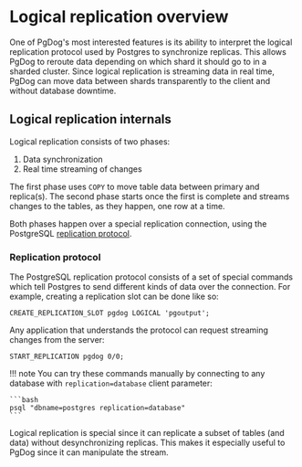 # Logical replication overview

One of PgDog's most interested features is its ability to interpret the logical replication protocol used by Postgres to synchronize replicas. This allows PgDog to reroute data depending on which shard it should go to in a sharded cluster. Since logical replication is streaming data in real time, PgDog can move data between shards transparently to the client and without database downtime.

## Logical replication internals

Logical replication consists of two phases:

1. Data synchronization
2. Real time streaming of changes

The first phase uses `COPY` to move table data between primary and replica(s). The second phase starts once the first is complete and streams changes to the tables, as they happen, one row at a time.

Both phases happen over a special replication connection, using the PostgreSQL [replication protocol](https://www.postgresql.org/docs/current/protocol-replication.html).

### Replication protocol

The PostgreSQL replication protocol consists of a set of special commands which tell Postgres to send different kinds of data over the connection. For example, creating a replication slot can be done like so:

```postgresql
CREATE_REPLICATION_SLOT pgdog LOGICAL 'pgoutput';
```

Any application that understands the protocol can request streaming changes from the server:

```postgresql
START_REPLICATION pgdog 0/0;
```

!!! note
    You can try these commands manually by connecting to any database with `replication=database` client parameter:

    ```bash
    psql "dbname=postgres replication=database"
    ```

Logical replication is special since it can replicate a subset of tables (and data) without desynchronizing replicas. This makes it especially useful to PgDog since it can manipulate the stream.
